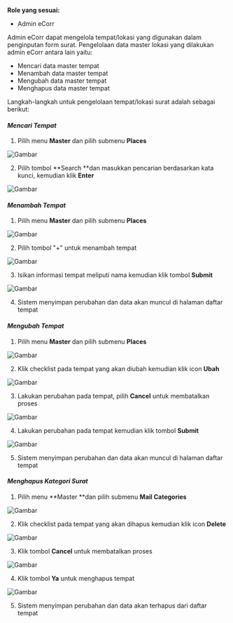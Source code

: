 ﻿**Role yang sesuai:**

- Admin eCorr

Admin eCorr dapat mengelola tempat/lokasi yang digunakan dalam penginputan form surat. Pengelolaan data master lokasi yang dilakukan admin eCorr antara lain yaitu:

- Mencari data master tempat
- Menambah data master tempat
- Mengubah data master tempat
- Menghapus data master tempat

Langkah-langkah untuk pengelolaan tempat/lokasi surat adalah sebagai berikut:

#### *Mencari Tempat*

1. Pilih menu **Master** dan pilih submenu **Places**

 ![Gambar](_screenshoot_data_master/DM66.png/?sanitize=true)

2. Pilih tombol **Search **dan masukkan pencarian berdasarkan kata kunci, kemudian klik **Enter**

 ![Gambar](_screenshoot_data_master/DM67.png/?sanitize=true)

#### *Menambah Tempat*

1. Pilih menu **Master** dan pilih submenu **Places**

 ![Gambar](_screenshoot_data_master/DM68.png/?sanitize=true)

2. Pilih tombol &quot;+&quot; untuk menambah tempat

 ![Gambar](_screenshoot_data_master/DM69.png/?sanitize=true)

3. Isikan informasi tempat meliputi nama kemudian klik tombol **Submit**

 ![Gambar](_screenshoot_data_master/DM70.png/?sanitize=true)

4. Sistem menyimpan perubahan dan data akan muncul di halaman daftar tempat

#### *Mengubah Tempat*

1. Pilih menu **Master** dan pilih submenu **Places**

 ![Gambar](_screenshoot_data_master/DM71.png/?sanitize=true)

2. Klik checklist pada tempat yang akan diubah kemudian klik icon **Ubah**

 ![Gambar](_screenshoot_data_master/DM72.png/?sanitize=true)

3. Lakukan perubahan pada tempat, pilih **Cancel** untuk membatalkan proses

 ![Gambar](_screenshoot_data_master/DM73.png/?sanitize=true)

4. Lakukan perubahan pada tempat kemudian klik tombol **Submit**

 ![Gambar](_screenshoot_data_master/DM74.png/?sanitize=true)

5. Sistem menyimpan perubahan dan data akan muncul di halaman daftar tempat

#### *Menghapus Kategori Surat*

1. Pilih menu **Master **dan pilih submenu **Mail Categories**

 ![Gambar](_screenshoot_data_master/DM75.png/?sanitize=true)

2. Klik checklist pada tempat yang akan dihapus kemudian klik icon **Delete**

 ![Gambar](_screenshoot_data_master/DM76.png/?sanitize=true)

3. Klik tombol **Cancel** untuk membatalkan proses

 ![Gambar](_screenshoot_data_master/DM77.png/?sanitize=true)

4. Klik tombol **Ya** untuk menghapus tempat

 ![Gambar](_screenshoot_data_master/DM78.png/?sanitize=true)

5. Sistem menyimpan perubahan dan data akan terhapus dari daftar tempat